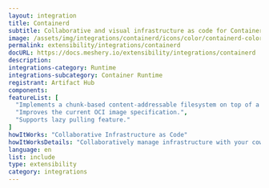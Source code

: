 ```yaml
---
layout: integration
title: Containerd
subtitle: Collaborative and visual infrastructure as code for Containerd
image: /assets/img/integrations/containerd/icons/color/containerd-color.svg
permalink: extensibility/integrations/containerd
docURL: https://docs.meshery.io/extensibility/integrations/containerd
description: 
integrations-category: Runtime
integrations-subcategory: Container Runtime
registrant: Artifact Hub
components: 
featureList: [
  "Implements a chunk-based content-addressable filesystem on top of a called RAFS (Registry Acceleration File System) format.",
  "Improves the current OCI image specification.",
  "Supports lazy pulling feature."
]
howItWorks: "Collaborative Infrastructure as Code"
howItWorksDetails: "Collaboratively manage infrastructure with your coworkers synchronously sharing the same designs."
language: en
list: include
type: extensibility
category: integrations
---
```

